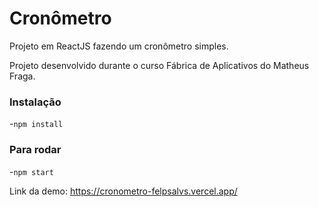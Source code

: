 # Cronômetro

Projeto em ReactJS fazendo um cronômetro simples.

Projeto desenvolvido durante o curso Fábrica de Aplicativos do Matheus Fraga.

### Instalação
-`npm install`

### Para rodar
-`npm start`

Link da demo: https://cronometro-felpsalvs.vercel.app/
